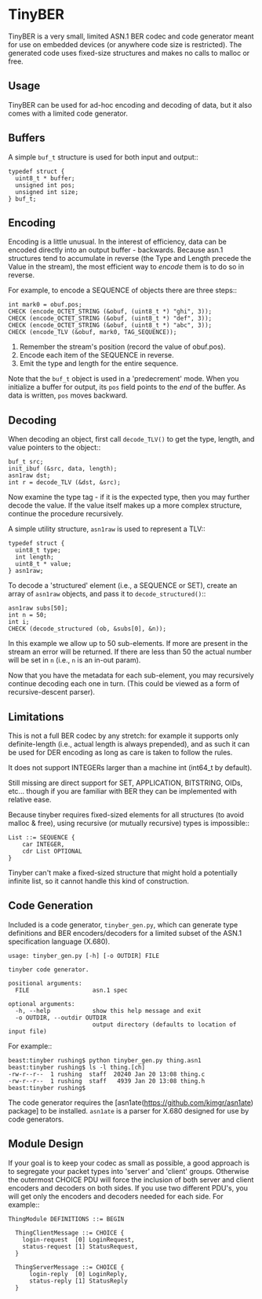 
TinyBER
=======

TinyBER is a very small, limited ASN.1 BER codec and code generator
meant for use on embedded devices (or anywhere code size is
restricted).  The generated code uses fixed-size structures and makes
no calls to malloc or free.

Usage
-----

TinyBER can be used for ad-hoc encoding and decoding of data, but it
also comes with a limited code generator.

Buffers
-------

A simple ``buf_t`` structure is used for both input and output::

    typedef struct {
      uint8_t * buffer;
      unsigned int pos;
      unsigned int size;
    } buf_t;

Encoding
--------

Encoding is a little unusual.  In the interest of efficiency, data can
be encoded directly into an output buffer - backwards.  Because asn.1
structures tend to accumulate in reverse (the Type and Length precede
the Value in the stream), the most efficient way to *encode* them is to
do so in reverse.

For example, to encode a SEQUENCE of objects there are three steps::

    int mark0 = obuf.pos;
    CHECK (encode_OCTET_STRING (&obuf, (uint8_t *) "ghi", 3));
    CHECK (encode_OCTET_STRING (&obuf, (uint8_t *) "def", 3));
    CHECK (encode_OCTET_STRING (&obuf, (uint8_t *) "abc", 3));
    CHECK (encode_TLV (&obuf, mark0, TAG_SEQUENCE));

1. Remember the stream's position (record the value of obuf.pos).
2. Encode each item of the SEQUENCE in reverse.
3. Emit the type and length for the entire sequence.

Note that the ``buf_t`` object is used in a 'predecrement' mode. When
you initialize a buffer for output, its ``pos`` field points to the
*end* of the buffer.  As data is written, ``pos`` moves backward.


Decoding
--------

When decoding an object, first call ``decode_TLV()`` to get the type,
length, and value pointers to the object::

    buf_t src;
    init_ibuf (&src, data, length);
    asn1raw dst;
    int r = decode_TLV (&dst, &src);

Now examine the type tag - if it is the expected type, then you may
further decode the value.  If the value itself makes up a more complex
structure, continue the procedure recursively.

A simple utility structure, ``asn1raw`` is used to represent a TLV::

    typedef struct {
      uint8_t type;
      int length;
      uint8_t * value;
    } asn1raw;

To decode a 'structured' element (i.e., a SEQUENCE or SET), create an
array of ``asn1raw`` objects, and pass it to ``decode_structured()``::

    asn1raw subs[50];
    int n = 50;
    int i;
    CHECK (decode_structured (ob, &subs[0], &n));

In this example we allow up to 50 sub-elements.  If more are present
in the stream an error will be returned.  If there are less than 50
the actual number will be set in ``n`` (i.e., ``n`` is an in-out
param).

Now that you have the metadata for each sub-element, you may
recursively continue decoding each one in turn.  (This could be viewed
as a form of recursive-descent parser).

Limitations
-----------

This is not a full BER codec by any stretch: for example it supports
only definite-length (i.e., actual length is always prepended), and as
such it can be used for DER encoding as long as care is taken to
follow the rules.

It does not support INTEGERs larger than a machine int (int64_t by default).

Still missing are direct support for SET, APPLICATION, BITSTRING,
OIDs, etc... though if you are familiar with BER they can be
implemented with relative ease.

Because tinyber requires fixed-sized elements for all structures (to
avoid malloc & free), using recursive (or mutually recursive) types is
impossible::

    List ::= SEQUENCE {
        car INTEGER,
	    cdr List OPTIONAL
    }

Tinyber can't make a fixed-sized structure that might hold a
potentially infinite list, so it cannot handle this kind of
construction.

Code Generation
---------------

Included is a code generator, ``tinyber_gen.py``, which can generate
type definitions and BER encoders/decoders for a limited subset of the
ASN.1 specification language (X.680).

    usage: tinyber_gen.py [-h] [-o OUTDIR] FILE
    
    tinyber code generator.
    
    positional arguments:
      FILE                  asn.1 spec
    
    optional arguments:
      -h, --help            show this help message and exit
      -o OUTDIR, --outdir OUTDIR
                            output directory (defaults to location of input file)


For example::

    beast:tinyber rushing$ python tinyber_gen.py thing.asn1
    beast:tinyber rushing$ ls -l thing.[ch]
    -rw-r--r--  1 rushing  staff  20240 Jan 20 13:08 thing.c
    -rw-r--r--  1 rushing  staff   4939 Jan 20 13:08 thing.h
    beast:tinyber rushing$


The code generator requires the
[asn1ate(https://github.com/kimgr/asn1ate) package] to be installed.
``asn1ate`` is a parser for X.680 designed for use by code generators.


Module Design
-------------

If your goal is to keep your codec as small as possible, a good approach is
to segregate your packet types into 'server' and 'client' groups.  Otherwise
the outermost CHOICE PDU will force the inclusion of both server and client
encoders and decoders on both sides.  If you use two different PDU's, you will
get only the encoders and decoders needed for each side.  For example::

    ThingModule DEFINITIONS ::= BEGIN
    
      ThingClientMessage ::= CHOICE {
        login-request  [0] LoginRequest,
        status-request [1] StatusRequest,
	  }
	  
      ThingServerMessage ::= CHOICE {
          login-reply  [0] LoginReply,
          status-reply [1] StatusReply
      }

